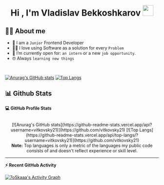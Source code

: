 <h1 align="center">Hi , I'm Vladislav Bekkoshkarov <img src="https://media.giphy.com/media/hvRJCLFzcasrR4ia7z/giphy.gif" width="35"></h1>

## :sassy_man:  About me
- :school: I am a `Junior` Frontend Developer
- :technologist: I love using Software as a solution for every `Problem`
- :thinking: I’m currently open for: `an intern` or a new `job opportunity`.
- :nerd_face: Always `learning new things`

<br>

[![Anurag's GitHub stats](https://github-readme-stats.vercel.app/api?username=vitkovsky21)](https://github.com/vitkovsky21)
[![Top Langs](https://github-readme-stats.vercel.app/api/top-langs/?username=vitkovsky21)](https://github.com/vitkovsky21)

## 📊 Github Stats



  <summary><b>💻 GitHub Profile Stats</b></summary>
  <br/>
  <p align="center">
[![Anurag's GitHub stats](https://github-readme-stats.vercel.app/api?username=vitkovsky21)](https://github.com/vitkovsky21)
[![Top Langs](https://github-readme-stats.vercel.app/api/top-langs/?username=vitkovsky21)](https://github.com/vitkovsky21)
  <br/>
  <b>Note:</b> Top languages is only a metric of the languages my public code consists of and doesn't reflect experience or skill level.
  </p>

----

  <summary><b>⚡ Recent GitHub Activity</b></summary>
  <br/>
   <a href="https://github.com/7oSkaaa"><img alt="7oSkaaa's Activity Graph" src="https://activity-graph.herokuapp.com/graph?username=7oSkaaa&custom_title=7oSkaaa's%20Contribution%20Graph&theme=react-dark" /></a>
  <br/>


<br/>
